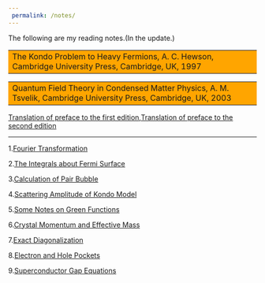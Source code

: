 ```yaml
---
 permalink: /notes/
---
```

The following are my reading notes.(In the update.)
<table><tr><td bgcolor=orange>The Kondo Problem to Heavy Fermions, A. C. Hewson, Cambridge University Press, Cambridge, UK, 1997</td></tr></table>


<table><tr><td bgcolor=orange>Quantum Field Theory in Condensed Matter Physics, A. M. Tsvelik, Cambridge University Press, Cambridge, UK, 2003</td></tr></table>

[Translation of preface to the first edition](../assets/QFT_in_CMP_1.pdf),[Translation of preface to the second edition](../assets/QFT_in_CMP_2.pdf)




-------------------------------------------------
1.[Fourier Transformation](../assets/Fourier_Transformation.pdf)

2.[The Integrals about Fermi Surface](../assets/FS.pdf)

3.[Calculation of Pair Bubble](../assets/pair_bubble.pdf)

4.[Scattering Amplitude of Kondo Model](../assets/scattering_amplitude.pdf)

5.[Some Notes on Green Functions](../assets/Green_function.pdf)

6.[Crystal Momentum and Effective Mass](../assets/Crystal_Momentum_and_Effective_mass.pdf)

7.[Exact Diagonalization](../assets/Lanczos.pdf)

8.[Electron and Hole Pockets](../assets/electron_hole_pockets.pdf)

9.[Superconductor Gap Equations](../assets/gap.pdf)



